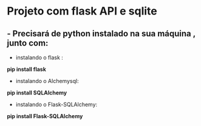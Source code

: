 <h1> Projeto com flask API e sqlite </h1>

<h2> -  Precisará de python instalado na sua máquina , junto com: </h2>

- instalando o flask : 

<b> pip install flask </b>

- instalando o Alchemysql: 

<b> pip install SQLAlchemy </b>

- instalando o Flask-SQLAlchemy: 

<b> pip install Flask-SQLAlchemy </b>
